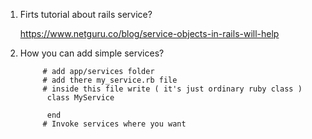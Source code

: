 1. Firts tutorial about rails service?
      
      https://www.netguru.co/blog/service-objects-in-rails-will-help
      
2. How you can add simple services?
      
            # add app/services folder
            # add there my_service.rb file
            # inside this file write ( it's just ordinary ruby class )
             class MyService

             end
            # Invoke services where you want
